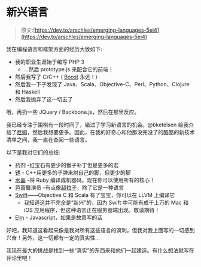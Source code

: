 # 新兴语言

> 原文:[https://dev.to/arschles/emerging-languages-5ei4](https://dev.to/arschles/emerging-languages-5ei4)

我在编程语言和框架方面的经历大致如下:

*   我的职业生涯始于编写 PHP 3
    *   ...然后 prototype.js 来配合它的前端！
*   然后我写了 C/C++ ( [Boost](https://www.boost.org/) 永远！)
*   然后我一下子发现了 Java、Scala、Objective-C、Perl、Python、Clojure 和 Haskell
*   然后我抛弃了这一切去了

哦，再扔一些 JQuery / Backbone.js，然后在那里反应。

我已经专注于围棋有一段时间了，错过了学习新语言的机会。@bketelsen 给我介绍了[尼姆](https://nim-lang.org/)，然后我想要更多。因此，在我的好奇心和他那没完没了的酷酷的新技术清单之间，我一直在查阅一些语言。

以下是我对它们的总结:

*   药剂 -红宝石有更少的猴子补丁但是更多的宏
*   [锈](https://en.wikipedia.org/wiki/Rust_(programming_language)) - C++用更多的子弹来射自己的脚，但更少的脚
*   [水晶](https://crystal-lang.org/) -将 Ruby 编译成机器码。现在你可以使用所有的核心！
*   芭蕾舞演员 -有点像[超粒子](https://metaparticle.io/)，除了它是一种语言
*   [Swift](https://swift.org/)——Objective C 和 Scala 有了宝宝，你可以在 LLVM 上编译它
    *   我知道这并不完全是“新兴”的，因为 Swift 中可能有成千上万的 Mac 和 iOS 应用程序，但这种语言正在服务器端出现。敬请期待！
*   [Elm](https://elm-lang.org/) - Javascript，如果是故意写的话

好吧，我知道这看起来像是我对所有这些语言的讽刺，但我对我上面写的一切感到兴奋！另外，这一切都有一定的真实性...

我现在最大的挑战是找到一些“真实”的东西来和他们一起建造。有什么想法就写在评论里吧！